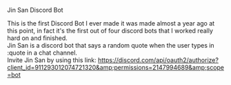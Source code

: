 Jin San Discord Bot

This is the first Discord Bot I ever made it was made almost a year ago at this point, in fact it's the first out of four discord bots that I worked really hard on and finished.  
Jin San is a discord bot that says a random quote when the user types in :quote in a chat channel.  
Invite Jin San by using this link:  https://discord.com/api/oauth2/authorize?client_id=911293012074721320&amp;permissions=2147994689&amp;scope=bot
